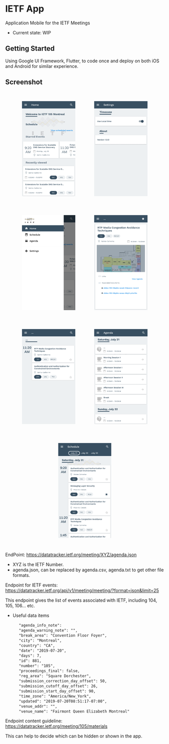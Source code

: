 # IETF App 

Application Mobile for the IETF Meetings

- Current state: WIP

## Getting Started

Using Google UI Framework, Flutter, to code once and deploy on both iOS and Android for similar experience.

## Screenshot

<div class="grid" style=" display: flex;  align-items: center;  flex-wrap: wrap;  justify-content: center;">
      <img src="ui1.png" style=" margin: 10px;  padding: 20px;" alt="" height="300"/>
      <img src="ui2.png" style=" margin: 10px;  padding: 20px;" alt="" height="300"/>
      <img src="ui3.png" style=" margin: 10px;  padding: 20px;" alt="" height="300"/>
      <img src="ui4.png" style=" margin: 10px;  padding: 20px;" alt="" height="300"/>
      <img src="ui5.png" style=" margin: 10px;  padding: 20px;" alt="" height="300"/>
      <img src="ui6.png" style=" margin: 10px;  padding: 20px;" alt="" height="300"/>
      <img src="ui7.png" style=" margin: 10px;  padding: 20px;" alt="" height="300"/>
</div>

EndPoint: 
https://datatracker.ietf.org/meeting/XYZ/agenda.json

- XYZ is the IETF Number.
- agenda.json, can be replaced by agenda.csv, agenda.txt to get other file formats.

Endpoint for IETF events:
https://datatracker.ietf.org/api/v1/meeting/meeting/?format=json&limit=25

This endpoint gives the list of events associated with IETF, including 104, 105, 106... etc.
- Useful data items
```
      "agenda_info_note": 
      "agenda_warning_note": "",
      "break_area": "Convention Floor Foyer",
      "city": "Montreal",
      "country": "CA",
      "date": "2019-07-20",
      "days": 7,
      "id": 881,
      "number": "105",
      "proceedings_final": false,
      "reg_area": "Square Dorchester",
      "submission_correction_day_offset": 50,
      "submission_cutoff_day_offset": 26,
      "submission_start_day_offset": 90,
      "time_zone": "America/New_York",
      "updated": "2019-07-20T08:51:17-07:00",
      "venue_addr": "",
      "venue_name": "Fairmont Queen Elizabeth Montreal"
```

Endpoint content guideline:
https://datatracker.ietf.org/meeting/105/materials

This can help to decide which can be hidden or shown in the app.


